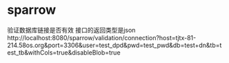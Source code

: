 # sparrow
验证数据库链接是否有效
接口的返回类型是json
http://localhost:8080/sparrow/validation/connection?host=tjtx-81-214.58os.org&port=3306&user=test_dpd&pwd=test_pwd&db=test+dn&tb=test_tb&withCols=true&disableBlob=true
